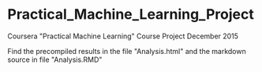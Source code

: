 # Practical_Machine_Learning_Project

Coursera "Practical Machine Learning" Course Project December 2015

Find the precompiled results in the file "Analysis.html" and the markdown source in file "Analysis.RMD"